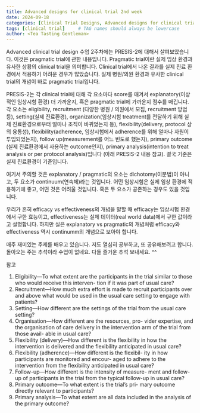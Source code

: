 ```yaml
---
title: Advanced designs for clinical trial 2nd week
date: 2024-09-18
categories: [Clinical Trial Designs, Advanced designs for clinical trial]
tags: [clinical trial]     # TAG names should always be lowercase
author: <Tea Tasting Gentleman>
---
```


Advanced clinical trial design 수업 2주차에는 PRESIS-2에 대해서 살펴보았습니다. 이것은 pragmatic trial에 관한 내용입니다. Pragmatic trial이란 실제 임상 환경과 유사한 상황의 clinical trial을 의미합니다. Clinical trial에서 나온 결과를 실제 진료 환경에서 적용하기 어려운 경우가 많았습니다. 실제 병원/의원 환경과 유사한 clinical trial의 개념이 바로 pragmatic trial입니다.

PRESIS-2는 각 clinical trial에 대해 각 요소마다 score를 매겨서 explanatory(이상적인 임상시험 환경) 더 가까운지, 혹은 pragmatic trial에 가까운지 점수를 매깁니다. 각 요소는 eligibility, recruitment (다양한 병원 / 의원에서 모집, recruitment 방법 등), setting(실제 진료환경), organization(임상시험 treatment를 전달하기 위해 실제 진료환경으로부터 얼마나 조직이 바뀌었는지 등), flexibility(delivery, protocol 상의 융통성), flexibility(adherence, 임상시험에서 adherence를 위해 얼마나 자원이 투입되었는지), follow up(measurement를 어느 빈도로 했는지), primary outcome (실제 진료환경에서 사용하는 outcome인지), primary analysis(intention to treat analysis or per protocol analysis)입니다 (아래 PRESIS-2 내용 참고). 결국 기준은 실제 진료환경이 기준입니다.

여기서 주의할 것은 explanatory / pragmatic의 요소는 dichotomy(이분법)이 아니고, 두 요소가 continuum(연속체)라는 것입니다. 어떤 임상시험은 실제 임상 환경에 적용하기에 좋고, 어떤 것은 어려울 것입니다. 혹은 두 요소가 공존하는 경우도 있을 것입니다.

우리가 흔히 efficacy vs effectiveness의 개념을 말할 때 efficacy는 임상시험 환경에서 구한 효능이고, effectiveness는 실제 데이터(real world data)에서 구한 값이라고 설명합니다. 하지만 실은 explanatory vs pragmatic의 개념처럼 efficacy와 effectiveness 역시 continumm의 개념으로 보아야 합니다.

매주 재미있는 주제를 배우고 있습니다. 저도 열심히 공부하고, 또 공유해보려고 합니다. 돌아오는 주는 추석이라 수업이 없네요. 다들 즐거운 추석 보내세요. ^^

참고 
1. Eligibility—To what extent are the participants in the trial similar to those who would receive this interven- tion if it was part of usual care?
2. Recruitment—How much extra effort is made to recruit participants over and above what would be used in the usual care setting to engage with patients?
3. Setting—How different are the settings of the trial from the usual care setting?
4. Organisation—How different are the resources, pro- vider expertise, and the organisation of care delivery in the intervention arm of the trial from those avail- able in usual care?
5. Flexibility (delivery)—How different is the flexibility in how the intervention is delivered and the flexibility anticipated in usual care?
6. Flexibility (adherence)—How different is the flexibil- ity in how participants are monitored and encour- aged to adhere to the intervention from the flexibility anticipated in usual care?
7. Follow-up—How different is the intensity of measure- ment and follow-up of participants in the trial from the typical follow-up in usual care?
8. Primary outcome—To what extent is the trial’s pri- mary outcome directly relevant to participants?
9. Primary analysis—To what extent are all data included in the analysis of the primary outcome?